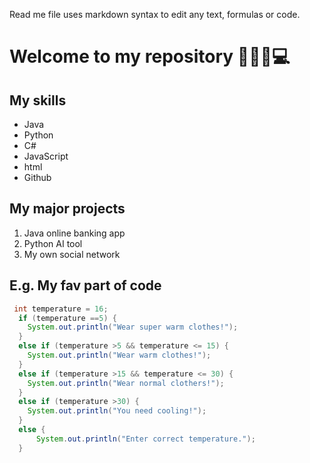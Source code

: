 Read me file uses markdown syntax to edit any text, formulas or code.

# Welcome to my repository 👩🏻‍💻💻

## My skills
- Java
- Python
- C#
- JavaScript
- html
- Github

## My major projects
1. Java online banking app
2. Python AI tool
3. My own social network


## E.g. My fav part of code
```java
 int temperature = 16;    
  if (temperature ==5) {
    System.out.println("Wear super warm clothes!");
  } 
  else if (temperature >5 && temperature <= 15) {
    System.out.println("Wear warm clothes!");
  }
  else if (temperature >15 && temperature <= 30) {
    System.out.println("Wear normal clothers!");
  } 
  else if (temperature >30) {
    System.out.println("You need cooling!");
  } 
  else {
      System.out.println("Enter correct temperature.");
  }
